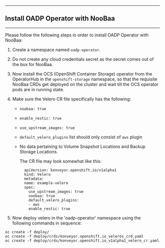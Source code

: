 ***
## Install OADP Operator with NooBaa
***

Please follow the following steps in order to install OADP Operator with NooBaa:

1. Create a namespace named `oadp-operator`.
2. Do not create any cloud credentials secret as the secret comes out of the box for NooBaa.
3. Now install the OCS (OpenShift Container Storage) operator from the OperatorHub in the `openshift-storage` namespace, so that the requisite NooBaa CRDs get deployed on the cluster and wait till the OCS operator pods are in running state.
4. Make sure the Velero CR file specifically has the following:
   - `noobaa: true`
   - `enable_restic: true`
   - `use_upstream_images: true`
   - `default_velero_plugins` list should only consist of `aws` plugin
   - No data pertaining to Volume Snapshot Locations and Backup Storage Locations.
 
      The CR file may look somewhat like this:
      ```
        apiVersion: konveyor.openshift.io/v1alpha1
        kind: Velero
        metadata:
        name: example-velero
        spec:
          use_upstream_images: true
          noobaa: true
          default_velero_plugins:
          - aws
          enable_restic: true
      ```
  
5. Now deploy velero in the 'oadp-operator' namespace using the following commands in sequence:
```
oc create -f deploy/
oc create -f deploy/crds/konveyor.openshift.io_veleros_crd.yaml
oc create -f deploy/crds/konveyor.openshift.io_v1alpha1_velero_cr.yaml
```
